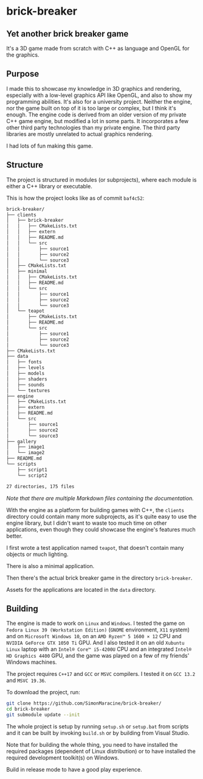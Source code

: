 # brick-breaker

## Yet another brick breaker game

It's a 3D game made from scratch with C++ as language and OpenGL for the graphics.

## Purpose

I made this to showcase my knowledge in 3D graphics and rendering, especially with a low-level graphics API like
OpenGL, and also to show my programming abilities. It's also for a university project. Neither the engine, nor the
game built on top of it is too large or complex, but I think it's enough. The engine code is derived from an older
version of my private C++ game engine, but modified a lot in some parts. It incorporates a few other third party
technologies than my private engine. The third party libraries are mostly unrelated to actual graphics rendering.

I had lots of fun making this game.

## Structure

The project is structured in modules (or subprojects), where each module is either a C++ library or executable.

This is how the project looks like as of commit `baf4c52`:

```txt
brick-breaker/
├── clients
│   ├── brick-breaker
│   │   ├── CMakeLists.txt
│   │   ├── extern
│   │   ├── README.md
│   │   └── src
│   │       ├── source1
│   │       ├── source2
│   │       └── source3
│   ├── CMakeLists.txt
│   ├── minimal
│   │   ├── CMakeLists.txt
│   │   ├── README.md
│   │   └── src
│   │       ├── source1
│   │       ├── source2
│   │       └── source3
│   └── teapot
│       ├── CMakeLists.txt
│       ├── README.md
│       └── src
│           ├── source1
│           ├── source2
│           └── source3
├── CMakeLists.txt
├── data
│   ├── fonts
│   ├── levels
│   ├── models
│   ├── shaders
│   ├── sounds
│   └── textures
├── engine
│   ├── CMakeLists.txt
│   ├── extern
│   ├── README.md
│   └── src
│       ├── source1
│       ├── source2
│       └── source3
├── gallery
│   ├── image1
│   └── image2
├── README.md
└── scripts
    ├── script1
    └── script2

27 directories, 175 files
```

*Note that there are multiple Markdown files containing the documentation.*

With the engine as a platform for building games with C++, the `clients` directory could contain many more subprojects,
as it's quite easy to use the engine library, but I didn't want to waste too much time on other applications, even
though they could showcase the engine's features much better.

I first wrote a test application named `teapot`, that doesn't contain many objects or much lighting.

There is also a minimal application.

Then there's the actual brick breaker game in the directory `brick-breaker`.

Assets for the applications are located in the `data` directory.

## Building

The engine is made to work on `Linux` and `Windows`. I tested the game on `Fedora Linux 39 (Workstation Edition)`
(`GNOME` environment, `X11` system) and on `Microsoft Windows 10`, on an `AMD Ryzen™ 5 1600 × 12` CPU and
`NVIDIA GeForce GTX 1050 Ti` GPU. And I also tested it on an old `Xubuntu Linux` laptop with an `Intel® Core™ i5-4200U`
CPU and an integrated `Intel® HD Graphics 4400` GPU, and the game was played on a few of my friends' Windows machines.

The project requires `C++17` and `GCC` or `MSVC` compilers. I tested it on `GCC 13.2` and `MSVC 19.36`.

To download the project, run:

```sh
git clone https://github.com/SimonMaracine/brick-breaker/
cd brick-breaker
git submodule update --init
```

The whole project is setup by running `setup.sh` or `setup.bat` from scripts and it can be built by invoking `build.sh`
or by building from Visual Studio.

Note that for building the whole thing, you need to have installed the required packages (dependent of Linux
distribution) or to have installed the required development toolkit(s) on Windows.

Build in release mode to have a good play experience.
